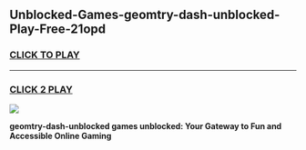 
## Unblocked-Games-geomtry-dash-unblocked-Play-Free-21opd
<h3>
<a href="https://premium76.site?title=geomtry-dash-unblocked&ref=23A">CLICK TO PLAY</a></h3>
<hr>

<h3>
<a href="https://premium76.site?title=geomtry-dash-unblocked&ref=23A">CLICK 2 PLAY</a>
  
</h3>

<a href="https://premium76.site?title=geomtry-dash-unblocked&ref=23A"><img src="https://clearcache.store/games.png"></a>


**geomtry-dash-unblocked games unblocked: Your Gateway to Fun and Accessible Online Gaming**
